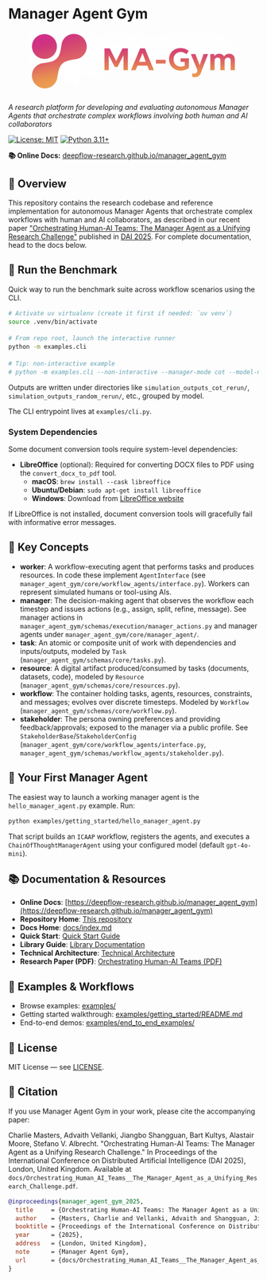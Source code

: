 # Manager Agent Gym

<p align="center">
  <img src="docs/logo.png" alt="MA-Gym Logo" width="420" />
</p>

*A research platform for developing and evaluating autonomous Manager Agents that orchestrate complex workflows involving both human and AI collaborators*

[![License: MIT](https://img.shields.io/badge/License-MIT-yellow.svg)](https://opensource.org/licenses/MIT)
[![Python 3.11+](https://img.shields.io/badge/python-3.11+-blue.svg)](https://www.python.org/downloads/)

**📚 Online Docs:** [deepflow-research.github.io/manager_agent_gym](https://deepflow-research.github.io/manager_agent_gym)

## 🎯 Overview
This repository contains the research codebase and reference implementation for autonomous Manager Agents that orchestrate complex workflows with human and AI collaborators, as described in our recent paper ["Orchestrating Human-AI Teams: The Manager Agent as a Unifying Research Challenge"](arxivLink) published in [DAI 2025](https://www.adai.ai/dai/2025). For complete documentation, head to the docs below.

## 🏁 Run the Benchmark

Quick way to run the benchmark suite across workflow scenarios using the CLI.

```bash
# Activate uv virtualenv (create it first if needed: `uv venv`)
source .venv/bin/activate

# From repo root, launch the interactive runner
python -m examples.cli

# Tip: non-interactive example
# python -m examples.cli --non-interactive --manager-mode cot --model-name o3 --max-timesteps 50
```

Outputs are written under directories like `simulation_outputs_cot_rerun/`, `simulation_outputs_random_rerun/`, etc., grouped by model.

The CLI entrypoint lives at `examples/cli.py`.

### System Dependencies

Some document conversion tools require system-level dependencies:

- **LibreOffice** (optional): Required for converting DOCX files to PDF using the `convert_docx_to_pdf` tool.
  - **macOS**: `brew install --cask libreoffice`
  - **Ubuntu/Debian**: `sudo apt-get install libreoffice`
  - **Windows**: Download from [LibreOffice website](https://www.libreoffice.org/download/)

If LibreOffice is not installed, document conversion tools will gracefully fail with informative error messages.

## 🧩 Key Concepts

- **worker**: A workflow-executing agent that performs tasks and produces resources. In code these implement `AgentInterface` (see `manager_agent_gym/core/workflow_agents/interface.py`). Workers can represent simulated humans or tool-using AIs.
- **manager**: The decision-making agent that observes the workflow each timestep and issues actions (e.g., assign, split, refine, message). See manager actions in `manager_agent_gym/schemas/execution/manager_actions.py` and manager agents under `manager_agent_gym/core/manager_agent/`.
- **task**: An atomic or composite unit of work with dependencies and inputs/outputs, modeled by `Task` (`manager_agent_gym/schemas/core/tasks.py`).
- **resource**: A digital artifact produced/consumed by tasks (documents, datasets, code), modeled by `Resource` (`manager_agent_gym/schemas/core/resources.py`).
- **workflow**: The container holding tasks, agents, resources, constraints, and messages; evolves over discrete timesteps. Modeled by `Workflow` (`manager_agent_gym/schemas/core/workflow.py`).
- **stakeholder**: The persona owning preferences and providing feedback/approvals; exposed to the manager via a public profile. See `StakeholderBase`/`StakeholderConfig` (`manager_agent_gym/core/workflow_agents/interface.py`, `manager_agent_gym/schemas/workflow_agents/stakeholder.py`).

## 🚀 Your First Manager Agent

The easiest way to launch a working manager agent is the `hello_manager_agent.py` example. Run:

```bash
python examples/getting_started/hello_manager_agent.py
```

That script builds an `ICAAP` workflow, registers the agents, and executes a `ChainOfThoughtManagerAgent` using your configured model (default `gpt-4o-mini`).


## 📚 Documentation & Resources

- **Online Docs**: [https://deepflow-research.github.io/manager_agent_gym](https://deepflow-research.github.io/manager_agent_gym)
- **Repository Home**: [This repository](.)
- **Docs Home**: [docs/index.md](https://deepflow-research.github.io/manager_agent_gym/)
- **Quick Start**: [Quick Start Guide](https://deepflow-research.github.io/manager_agent_gym/QUICK_START_GUIDE/)
- **Library Guide**: [Library Documentation](https://deepflow-research.github.io/manager_agent_gym/LIBRARY_DOCUMENTATION/)
- **Technical Architecture**: [Technical Architecture](https://deepflow-research.github.io/manager_agent_gym/TECHNICAL_ARCHITECTURE/)
- **Research Paper (PDF)**: [Orchestrating Human-AI Teams (PDF)](docs/Orchestrating_Human_AI_Teams__The_Manager_Agent_as_a_Unifying_Research_Challenge.pdf)

## 🧪 Examples & Workflows

- Browse examples: [examples/](examples/)
- Getting started walkthrough: [examples/getting_started/README.md](examples/getting_started/README.md)
- End-to-end demos: [examples/end_to_end_examples/](examples/end_to_end_examples/)

## 📝 License

MIT License — see [LICENSE](LICENSE).

## 📖 Citation

If you use Manager Agent Gym in your work, please cite the accompanying paper:

Charlie Masters, Advaith Vellanki, Jiangbo Shangguan, Bart Kultys, Alastair Moore, Stefano V. Albrecht. "Orchestrating Human-AI Teams: The Manager Agent as a Unifying Research Challenge." In Proceedings of the International Conference on Distributed Artificial Intelligence (DAI 2025), London, United Kingdom. Available at `docs/Orchestrating_Human_AI_Teams__The_Manager_Agent_as_a_Unifying_Research_Challenge.pdf`.

```bibtex
@inproceedings{manager_agent_gym_2025,
  title     = {Orchestrating Human-AI Teams: The Manager Agent as a Unifying Research Challenge},
  author    = {Masters, Charlie and Vellanki, Advaith and Shangguan, Jiangbo and Kultys, Bart and Moore, Alastair and Albrecht, Stefano V.},
  booktitle = {Proceedings of the International Conference on Distributed Artificial Intelligence (DAI 2025)},
  year      = {2025},
  address   = {London, United Kingdom},
  note      = {Manager Agent Gym},
  url       = {docs/Orchestrating_Human_AI_Teams__The_Manager_Agent_as_a_Unifying_Research_Challenge.pdf}
}
```
